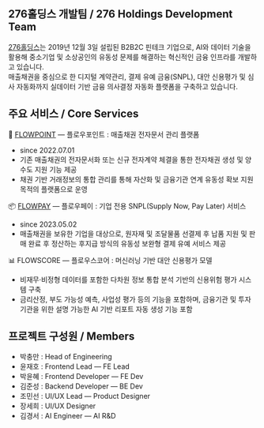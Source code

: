 ## 276홀딩스 개발팀 / 276 Holdings Development Team

[276홀딩스](https://www.276holdings.com/)는 2019년 12월 3일 설립된 B2B2C 핀테크 기업으로, AI와 데이터 기술을 활용해 중소기업 및 소상공인의 유동성 문제를 해결하는 혁신적인 금융 인프라를 개발하고 있습니다. <br/>
매출채권을 중심으로 한 디지털 계약관리, 결제 유예 금융(SNPL), 대안 신용평가 및 심사 자동화까지 실데이터 기반 금융 의사결정 자동화 플랫폼을 구축하고 있습니다.

## 주요 서비스 /  Core Services
📄 [FLOWPOINT](https://flowpoint.kr/) — 플로우포인트 : 매출채권 전자문서 관리 플랫폼
- since 2022.07.01
- 기존 매출채권의 전자문서화 또는 신규 전자계약 체결을 통한 전자채권 생성 및 양수도 지원 기능 제공
- 채권 기반 거래정보의 통합 관리를 통해 자산화 및 금융기관 연계 유동성 확보 지원 목적의 플랫폼으로 운영

📦 [FLOWPAY](https://flowpoint.kr/flowpays) — 플로우페이 : 기업 전용 SNPL(Supply Now, Pay Later) 서비스
- since 2023.05.02
- 매출채권을 보유한 기업을 대상으로, 원자재 및 조달물품 선결제 후 납품 지원 및 판매 완료 후 정산하는 후지급 방식의 유동성 보완형 결제 유예 서비스 제공

📊 FLOWSCORE — 플로우스코어 : 머신러닝 기반 대안 신용평가 모델
- 비재무·비정형 데이터를 포함한 다차원 정보 통합 분석 기반의 신용위험 평가 시스템 구축
- 금리산정, 부도 가능성 예측, 사업성 평가 등의 기능을 포함하며, 금융기관 및 투자기관을 위한 설명 가능한 AI 기반 리포트 자동 생성 기능 포함

## 프로젝트 구성원 / Members

- 박충만 : Head of Engineering
- 윤재호 : Frontend Lead — FE Lead
- 박윤혜 : Frontend Developer — FE Dev
- 김준성 : Backend Developer — BE Dev
- 조민선 : UI/UX Lead — Product Designer
- 장세희 : UI/UX Designer
- 김경서 : AI Engineer — AI R&D
